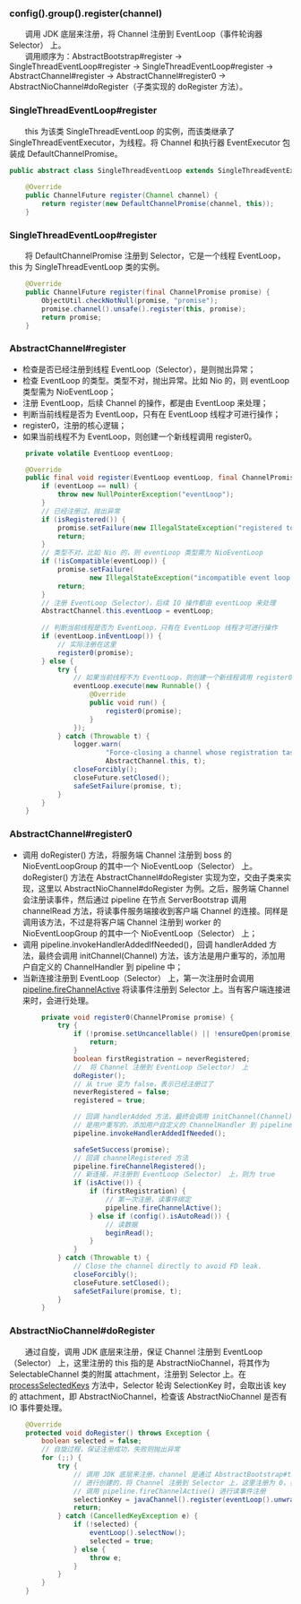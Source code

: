 ### config().group().register(channel)
　　调用 JDK 底层来注册，将 Channel 注册到 EventLoop（事件轮询器 Selector） 上。<br />
　　调用顺序为：AbstractBootstrap#register -> SingleThreadEventLoop#register -> SingleThreadEventLoop#register -> AbstractChannel#register -> AbstractChannel#register0 -> AbstractNioChannel#doRegister（子类实现的 doRegister 方法）。

### SingleThreadEventLoop#register
　　this 为该类 SingleThreadEventLoop 的实例，而该类继承了 SingleThreadEventExecutor，为线程。将 Channel 和执行器 EventExecutor 包装成 DefaultChannelPromise。

```java
public abstract class SingleThreadEventLoop extends SingleThreadEventExecutor implements EventLoop {
    
    @Override
    public ChannelFuture register(Channel channel) {
        return register(new DefaultChannelPromise(channel, this));
    }
```

### SingleThreadEventLoop#register
　　将 DefaultChannelPromise 注册到 Selector，它是一个线程 EventLoop，this 为 SingleThreadEventLoop 类的实例。

```java
    @Override
    public ChannelFuture register(final ChannelPromise promise) {
        ObjectUtil.checkNotNull(promise, "promise");
        promise.channel().unsafe().register(this, promise);
        return promise;
    }
```

### AbstractChannel#register

- 检查是否已经注册到线程 EventLoop（Selector），是则抛出异常；
- 检查 EventLoop 的类型。类型不对，抛出异常。比如 Nio 的，则 eventLoop 类型需为 NioEventLoop；
- 注册 EventLoop，后续 Channel 的操作，都是由 EventLoop 来处理；
- 判断当前线程是否为 EventLoop，只有在 EventLoop 线程才可进行操作；
- register0，注册的核心逻辑；
- 如果当前线程不为 EventLoop，则创建一个新线程调用 register0。

```java
    private volatile EventLoop eventLoop;

    @Override
    public final void register(EventLoop eventLoop, final ChannelPromise promise) {
        if (eventLoop == null) {
            throw new NullPointerException("eventLoop");
        }
        // 已经注册过，抛出异常
        if (isRegistered()) {
            promise.setFailure(new IllegalStateException("registered to an event loop already"));
            return;
        }
        // 类型不对，比如 Nio 的，则 eventLoop 类型需为 NioEventLoop
        if (!isCompatible(eventLoop)) {
            promise.setFailure(
                    new IllegalStateException("incompatible event loop type: " + eventLoop.getClass().getName()));
            return;
        }
        // 注册 EventLoop（Selector），后续 IO 操作都由 eventLoop 来处理
        AbstractChannel.this.eventLoop = eventLoop;
        
        // 判断当前线程是否为 EventLoop，只有在 EventLoop 线程才可进行操作 
        if (eventLoop.inEventLoop()) {
            // 实际注册在这里
            register0(promise);
        } else {
            try {
                // 如果当前线程不为 EventLoop，则创建一个新线程调用 register0
                eventLoop.execute(new Runnable() {
                    @Override
                    public void run() {
                        register0(promise);
                    }
                });
            } catch (Throwable t) {
                logger.warn(
                        "Force-closing a channel whose registration task was not accepted by an event loop: {}",
                        AbstractChannel.this, t);
                closeForcibly();
                closeFuture.setClosed();
                safeSetFailure(promise, t);
            }
        }
    }
```

### AbstractChannel#register0

- 调用 doRegister() 方法，将服务端 Channel 注册到 boss 的 NioEventLoopGroup 的其中一个 NioEventLoop（Selector） 上。doRegister() 方法在 AbstractChannel#doRegister 实现为空，交由子类来实现，这里以 AbstractNioChannel#doRegister 为例。之后，服务端 Channel 会注册读事件，然后通过 pipeline 在节点 ServerBootstrap 调用 channelRead 方法，将读事件服务端接收到客户端 Channel 的连接。同样是调用该方法，不过是将客户端 Channel 注册到 worker 的 NioEventLoopGroup 的其中一个 NioEventLoop（Selector） 上；
- 调用 pipeline.invokeHandlerAddedIfNeeded()，回调 handlerAdded 方法，最终会调用 initChannel(Channel) 方法，该方法是用户重写的，添加用户自定义的 ChannelHandler 到 pipeline 中；
- 当新连接注册到 EventLoop（Selector） 上，第一次注册时会调用 [pipeline.fireChannelActive]() 将读事件注册到 Selector 上。当有客户端连接进来时，会进行处理。

```java
        private void register0(ChannelPromise promise) {
            try {
                if (!promise.setUncancellable() || !ensureOpen(promise)) {
                    return;
                }
                boolean firstRegistration = neverRegistered;
                //  将 Channel 注册到 EventLoop（Selector） 上
                doRegister();
                // 从 true 变为 false，表示已经注册过了
                neverRegistered = false;
                registered = true;

                // 回调 handlerAdded 方法，最终会调用 initChannel(Channel) 方法，该方法
                // 是用户重写的，添加用户自定义的 ChannelHandler 到 pipeline 中
                pipeline.invokeHandlerAddedIfNeeded();

                safeSetSuccess(promise);
                // 回调 channelRegistered 方法
                pipeline.fireChannelRegistered();
                // 新连接，并注册到 EventLoop（Selector） 上，则为 true
                if (isActive()) {
                    if (firstRegistration) {
                        // 第一次注册，读事件绑定
                        pipeline.fireChannelActive();
                    } else if (config().isAutoRead()) {
                        // 读数据
                        beginRead();
                    }
                }
            } catch (Throwable t) {
                // Close the channel directly to avoid FD leak.
                closeForcibly();
                closeFuture.setClosed();
                safeSetFailure(promise, t);
            }
        }
```

### AbstractNioChannel#doRegister
　　通过自旋，调用 JDK 底层来注册，保证 Channel 注册到 EventLoop（Selector） 上，这里注册的 this 指的是 AbstractNioChannel，将其作为 SelectableChannel 类的附属 attachment，注册到 Selector 上。在 [processSelectedKeys](https://github.com/martin-1992/Netty-Notes/blob/master/NioEventLoop/NioEventLoop%20%E7%9A%84%E5%90%AF%E5%8A%A8/processSelectedKeys.md) 方法中，Selector 轮询 SelectionKey 时，会取出该 key 的 attachment，即 AbstractNioChannel，检查该 AbstractNioChannel 是否有 IO 事件要处理。

```java
    @Override
    protected void doRegister() throws Exception {
        boolean selected = false;
        // 自旋过程，保证注册成功，失败则抛出异常
        for (;;) {
            try {
                // 调用 JDK 底层来注册，channel 是通过 AbstractBootstrap#this.channelFactory.newChannel() 
                // 进行创建的，将 Channel 注册到 Selector 上，这里注册为 0，表示对任何事件感兴趣，接下来会
                // 调用 pipeline.fireChannelActive() 进行读事件注册
                selectionKey = javaChannel().register(eventLoop().unwrappedSelector(), 0, this);
                return;
            } catch (CancelledKeyException e) {
                if (!selected) {
                    eventLoop().selectNow();
                    selected = true;
                } else {
                    throw e;
                }
            }
        }
    }
```
